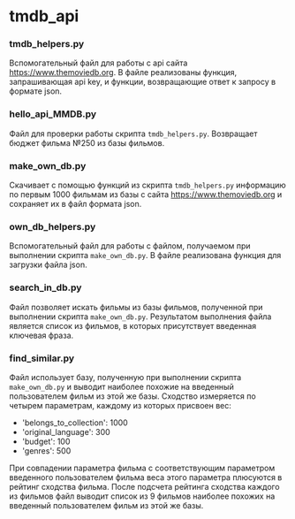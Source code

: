 # tmdb_api

### tmdb_helpers.py

Вспомогательный файл для работы с api сайта https://www.themoviedb.org. 
В файле реализованы функция, запрашивающая api key, и функции, возвращающие ответ к запросу в формате json.

### hello_api_MMDB.py

Файл для проверки работы скрипта `tmdb_helpers.py`. Возвращает бюджет фильма №250 из базы фильмов.

### make_own_db.py

Скачивает с помощью функций из скрипта `tmdb_helpers.py` информацию по первым 1000 фильмам из базы с сайта https://www.themoviedb.org и сохраняет их в файл формата json.

### own_db_helpers.py

Вспомогательный файл для работы с файлом, получаемом при выполнении скрипта `make_own_db.py`. В файле реализована функция для загрузки файла json.

### search_in_db.py

Файл позволяет искать фильмы из базы фильмов, полученной при выполнении скрипта `make_own_db.py`. Результатом выполнения файла является список из фильмов, в которых присутствует введенная ключевая фраза.


### find_similar.py

Файл использует базу, полученную при выполнении скрипта `make_own_db.py` и выводит наиболее похожие на введенный пользователем фильм из этой же базы.
Сходство измеряется по четырем параметрам, каждому из которых присвоен вес:

- 'belongs_to_collection': 1000
- 'original_language': 300
- 'budget': 100
- 'genres': 500

При совпадении параметра фильма с соответствующим параметром введенного пользователем фильма веса этого параметра плюсуются в рейтинг сходства фильма.
После подсчета рейтинга сходства каждого из фильмов файл выводит список из 9 фильмов наиболее похожих на введенный пользователем фильм из этой же базы.


